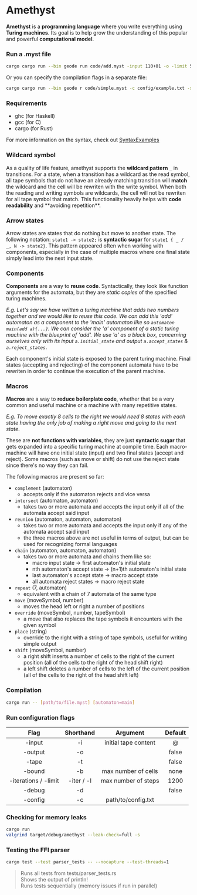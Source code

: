 # Amethyst

**Amethyst** is a **programming language** where you write everything using **Turing machines**. Its goal is to help grow the understanding of this popular and powerful **computational model**.

### Run a .myst file

```bash
cargo cargo run --bin geode run code/add.myst -input 110+01 -o -limit 500 -tape
```

Or you can specify the compilation flags in a separate file:

```bash
cargo cargo run --bin geode r code/simple.myst -c config/example.txt -start verify
```

### Requirements

- ghc (for Haskell)
- gcc (for C)
- cargo (for Rust)

For more information on the syntax, check out [SyntaxExamples](src/SyntaxExamples.hs)

### Wildcard symbol

As a quality of life feature, amethyst supports the **wildcard pattern** `_` in transitions. For a state, when a transition has a wildcard as the read symbol, all tape symbols that do not have an already matching transition will **match** the wildcard and the cell will be rewriten with the write symbol. When both the reading and writing symbols are wildcards, the cell will not be rewriten for all tape symbol that match. This functionality heavily helps with **code readability** and \*\*avoiding repetition\*\*.

### Arrow states

Arrow states are states that do nothing but move to another state. The following notation: `state1 -> state2;` is **syntactic sugar** for `state1 { _ / _, N -> state2}`. This pattern appeared often when working with components, especially in the case of multiple macros where one final state simply lead into the next input state.

### Components

**Components** are a way to **reuse code**. Syntactically, they look like function arguments for the automata, but they are _static copies_ of the specified turing machines.

_E.g. Let's say we have written a turing machine that adds two numbers together and we would like to reuse this code. We can add this 'add' automaton as a component to the 'main' automaton like so `automaton main(add a){...}`. We can consider the 'a' component of a static turing machine with the blueprint of 'add'. We use 'a' as a black box, concerning ourselves only with its input `a.initial_state` and output `a.accept_states` & `a.reject_states`_.

Each component's initial state is exposed to the parent turing machine. Final states (accepting and rejecting) of the component automata have to be rewriten in order to continue the execution of the parent machine.

### Macros

**Macros** are a way to **reduce boilerplate code**, whether that be a very common and useful machine or a machine with many repetitive states.

_E.g. To move exactly 8 cells to the right we would need 8 states with each state having the only job of making a right move and going to the next state_.

These are **not functions with variables**, they are just **syntactic sugar** that gets expanded into a specific turing machine at compile time. Each macro-machine will have one initial state (input) and two final states (accept and reject). Some macros (such as move or shift) do not use the reject state since there's no way they can fail.

The following macros are present so far:

- `complement` (automaton)
  - accepts only if the automaton rejects and vice versa
- `intersect` (automaton, automaton)
  - takes two or more automata and accepts the input only if all of the automata accept said input
- `reunion` (automaton, automaton, automaton)
  - takes two or more automata and accepts the input only if any of the automata accept said input
  - the three macros above are not useful in terms of output, but can be used for recognizing formal languages
- `chain` (automaton, automaton, automaton)
  - takes two or more automata and chains them like so:
    - macro input state -> first automaton's initial state
    - nth automaton's accept state -> (n+1)th automaton's initial state
    - last automaton's accept state -> macro accept state
    - all automata reject states -> macro reject state
- `repeat` (7, automaton)
  - equivalent with a chain of 7 automata of the same type
- `move` (moveSymbol, number)
  - moves the head left or right a number of positions
- `override` (moveSymbol, number, tapeSymbol)
  - a move that also replaces the tape symbols it encounters with the given symbol
- `place` (string)
  - override to the right with a string of tape symbols, useful for writing simple output
- `shift` (moveSymbol, number)
  - a right shift inserts a number of cells to the right of the current position (all of the cells to the right of the head shift right)
  - a left shift deletes a number of cells to the left of the current position (all of the cells to the right of the head shift left)

### Compilation

```bash
cargo run -- [path/to/file.myst] [automaton=main]
```

### Run configuration flags

|         Flag         | Shorthand  |       Argument       | Default |
| :------------------: | :--------: | :------------------: | :-----: |
|        -input        |     -i     | initial tape content |    @    |
|       -output        |     -o     |                      |  false  |
|        -tape         |     -t     |                      |  false  |
|        -bound        |     -b     | max number of cells  |  none   |
| -iterations / -limit | -iter / -l | max number of steps  |  1200   |
|        -debug        |     -d     |                      |  false  |
|       -config        |     -c     |  path/to/config.txt  |         |

### Checking for memory leaks

```bash
cargo run
valgrind target/debug/amethyst --leak-check=full -s
```

### Testing the FFI parser

```bash
cargo test --test parser_tests -- --nocapture --test-threads=1
```

> Runs all tests from tests/parser_tests.rs \
> Shows the output of println! \
> Runs tests sequentially (memory issues if run in parallel)
